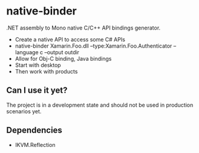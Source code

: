 native-binder
==============

.NET assembly to Mono native C/C++ API bindings generator.

* Create a native API to access some C# APIs
* native-binder Xamarin.Foo.dll –type:Xamarin.Foo.Authenticator –language c –output outdir
* Allow for Obj-C binding, Java bindings
* Start with desktop
* Then work with products

Can I use it yet?
-----------------

The project is in a development state and should not be used in production scenarios yet.

Dependencies
------------

* IKVM.Reflection

